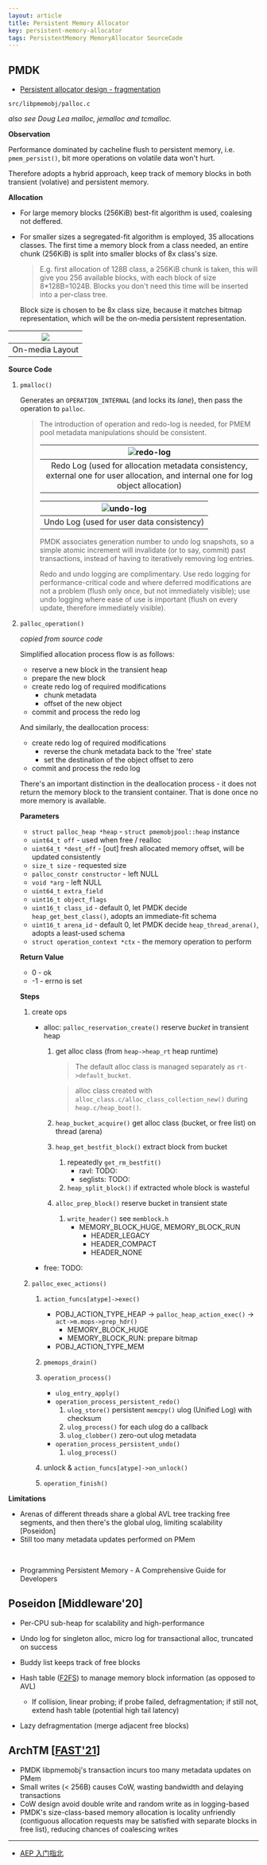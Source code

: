 ```yaml
---
layout: article
title: Persistent Memory Allocator
key: persistent-memory-allocator
tags: PersistentMemory MemoryAllocator SourceCode
---
```


<!-- more -->

PMDK
----

* [Persistent allocator design - fragmentation](https://pmem.io/2016/02/25/fragmentation.html)

`src/libpmemobj/palloc.c`

_also see Doug Lea malloc, jemalloc and tcmalloc._

__Observation__

Performance dominated by cacheline flush to persistent memory,
i.e. `pmem_persist()`, bit more operations on volatile data won't hurt.

Therefore adopts a hybrid approach, keep track of memory blocks in both transient
(volative) and persistent memory.

__Allocation__

* For large memory blocks (256KiB) best-fit algorithm is used, coalesing not
    deffered.
* For smaller sizes a segregated-fit algorithm is employed, 35 allocations classes.
    The first time a memory block from a class needed, an entire chunk (256KiB)
    is split into smaller blocks of 8x class's size.

    > E.g. first allocation of 128B class, a 256KiB chunk is taken, this will
    > give you 256 available blocks, with each block of size 8*128B=1024B. Blocks
    > you don't need this time will be inserted into a per-class tree.

    Block size is chosen to be 8x class size, because it matches bitmap
    representation, which will be the on-media persistent representation.

| ![](https://www.hualigs.cn/image/61a736b3d5c32.jpg) |
|:-:|
| On-media Layout |

__Source Code__

1. `pmalloc()`

    Generates an `OPERATION_INTERNAL` (and locks its _lane_), then pass the
    operation to `palloc`.

    > The introduction of operation and redo-log is needed, for PMEM pool
    > metadata manipulations should be consistent.
    >
    > | ![redo-log](https://www.hualigs.cn/image/61a736b4c3474.jpg) |
    > |:-:|
    > | Redo Log (used for allocation metadata consistency, external one for user allocation, and internal one for log object allocation) |
    >
    > | ![undo-log](https://www.hualigs.cn/image/61a736b3d09a3.jpg) |
    > |:-:|
    > | Undo Log (used for user data consistency) |
    >
    > PMDK associates generation number to undo log snapshots, so a simple atomic
    > increment will invalidate (or to say, commit) past transactions, instead
    > of having to iteratively removing log entries.
    >
    > Redo and undo logging are complimentary. Use redo logging for
    > performance-critical code and where deferred modifications are not a
    > problem (flush only once, but not immediately visible); use undo logging
    > where ease of use is important (flush on every update, therefore immediately
    > visible).

2. `palloc_operation()`

    _copied from source code_

    Simplified allocation process flow is as follows:
    - reserve a new block in the transient heap
    - prepare the new block
    - create redo log of required modifications
        - chunk metadata
        - offset of the new object
    - commit and process the redo log

    And similarly, the deallocation process:
    - create redo log of required modifications
        - reverse the chunk metadata back to the 'free' state
        - set the destination of the object offset to zero
    - commit and process the redo log

    There's an important distinction in the deallocation process - it does not
    return the memory block to the transient container. That is done once no more
    memory is available.

    __Parameters__
    * `struct palloc_heap *heap` - `struct pmemobjpool::heap` instance
    * `uint64_t off` - used when free / realloc
    * `uint64_t *dest_off` - [out] fresh allocated memory offset, will be updated
        consistently
    * `size_t size` - requested size
    * `palloc_constr constructor` - left NULL
    * `void *arg` - left NULL
    * `uint64_t extra_field`
    * `uint16_t object_flags`
    * `uint16_t class_id` - default 0, let PMDK decide `heap_get_best_class()`,
        adopts an immediate-fit schema
    * `uint16_t arena_id` - default 0, let PMDK decide `heap_thread_arena()`,
        adopts a least-used schema
    * `struct operation_context *ctx` - the memory operation to perform

    __Return Value__
    * 0 - ok
    * -1 - errno is set

    __Steps__
    1. create ops
        * alloc: `palloc_reservation_create()` reserve _bucket_ in transient heap
            1. get alloc class (from `heap->heap_rt` heap runtime)

                > The default alloc class is managed separately as `rt->default_bucket`.

                > alloc class created with `alloc_class.c/alloc_class_collection_new()`
                > during `heap.c/heap_boot()`.

            2. `heap_bucket_acquire()` get alloc class (bucket, or free list) on thread (arena)
            3. `heap_get_bestfit_block()` extract block from bucket
                1. repeatedly `get_rm_bestfit()`
                    * ravl: TODO:
                    * seglists: TODO:
                2. `heap_split_block()` if extracted whole block is wasteful
            4. `alloc_prep_block()` reserve bucket in transient state
                1. `write_header()` see `memblock.h`
                    * MEMORY_BLOCK_HUGE, MEMORY_BLOCK_RUN
                        * HEADER_LEGACY
                        * HEADER_COMPACT
                        * HEADER_NONE

        * free: TODO:

    2. `palloc_exec_actions()`
        1. `action_funcs[atype]->exec()`
            * POBJ_ACTION_TYPE_HEAP -> `palloc_heap_action_exec()` -> `act->m.mops->prep_hdr()`
                * MEMORY_BLOCK_HUGE
                * MEMORY_BLOCK_RUN: prepare bitmap
            * POBJ_ACTION_TYPE_MEM
        2. `pmemops_drain()`
        3. `operation_process()`
            * `ulog_entry_apply()`
            * `operation_process_persistent_redo()`
                1. `ulog_store()` persistent `memcpy()` ulog (Unified Log) with checksum
                2. `ulog_process()` for each ulog do a callback
                3. `ulog_clobber()` zero-out ulog metadata
            * `operation_process_persistent_undo()`
                1. `ulog_process()`

        4. unlock & `action_funcs[atype]->on_unlock()`
        5. `operation_finish()`

__Limitations__

* Arenas of different threads share a global AVL tree tracking free segments,
    and then there's the global ulog, limiting scalability [Poseidon]
* Still too many metadata updates performed on PMem

<br>

* Programming Persistent Memory - A Comprehensive Guide for Developers


Poseidon [Middleware'20]
------------------------

* Per-CPU sub-heap for scalability and high-performance

* Undo log for singleton alloc, micro log for transactional alloc, truncated on
    success
* Buddy list keeps track of free blocks
* Hash table ([F2FS](https://www.usenix.org/conference/fast15/technical-sessions/presentation/lee))
    to manage memory block information (as opposed to AVL)
    * If collision, linear probing; if probe failed, defragmentation; if still
        not, extend hash table (potential high tail latency)

* Lazy defragmentation (merge adjacent free blocks)


ArchTM [[FAST'21](https://www.usenix.org/conference/fast21/presentation/wu-kai)]
--------------------------------------------------------------------------------

* PMDK libpmemobj's transaction incurs too many metadata updates on PMem
* Small writes (< 256B) causes CoW, wasting bandwidth and delaying transactions
* CoW design avoid double write and random write as in logging-based
* PMDK's size-class-based memory allocation is locality unfriendly (contiguous
    allocation requests may be satisfied with separate blocks in free list),
    reducing chances of coalescing writes


------------------------------------------------------------------------

* [AEP 入门指北](https://csomnia.github.io/posts/aep-tutorial/)
